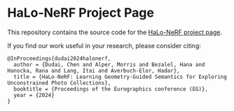 # HaLo-NeRF Project Page

This repository contains the source code for the [HaLo-NeRF project page](https://tau-vailab.github.io/HaLo-NeRF/).

If you find our work useful in your research, please consider citing:

	@InProceedings{dudai2024halonerf,
	  author = {Dudai, Chen and Alper, Morris and Bezalel, Hana and Hanocka, Rana and Lang, Itai and Averbuch-Elor, Hadar},
	  title = {HaLo-NeRF: Learning Geometry-Guided Semantics for Exploring Unconstrained Photo Collections},
	  booktitle = {Proceedings of the Eurographics conference (EG)},
	  year = {2024}
	}
